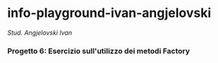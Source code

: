 # info-playground-ivan-angjelovski

_Stud. Angjelovski Ivan_

### Progetto 6: Esercizio sull'utilizzo dei metodi Factory